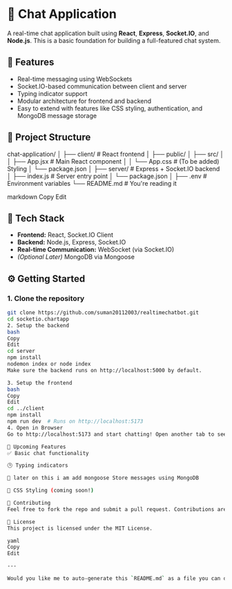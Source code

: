 # 💬 Chat Application

A real-time chat application built using **React**, **Express**, **Socket.IO**, and **Node.js**. This is a basic foundation for building a full-featured chat system.

## 🚀 Features

- Real-time messaging using WebSockets
- Socket.IO-based communication between client and server
- Typing indicator support
- Modular architecture for frontend and backend
- Easy to extend with features like CSS styling, authentication, and MongoDB message storage

## 📁 Project Structure

chat-application/
│
├── client/ # React frontend
│ ├── public/
│ ├── src/
│ │ ├── App.jsx # Main React component
│ │ └── App.css # (To be added) Styling
│ └── package.json
│
├── server/ # Express + Socket.IO backend
│ ├── index.js # Server entry point
│ └── package.json
│
├── .env # Environment variables
└── README.md # You're reading it

markdown
Copy
Edit

## 🧪 Tech Stack

- **Frontend:** React, Socket.IO Client
- **Backend:** Node.js, Express, Socket.IO
- **Real-time Communication:** WebSocket (via Socket.IO)
- *(Optional Later)* MongoDB via Mongoose

## ⚙️ Getting Started

### 1. Clone the repository

```bash
git clone https://github.com/suman20112003/realtimechatbot.git
cd socketio.chartapp
2. Setup the backend
bash
Copy
Edit
cd server
npm install
nodemon index or node index
Make sure the backend runs on http://localhost:5000 by default.

3. Setup the frontend
bash
Copy
Edit
cd ../client
npm install
npm run dev  # Runs on http://localhost:5173
4. Open in Browser
Go to http://localhost:5173 and start chatting! Open another tab to see real-time communication in action.

🎨 Upcoming Features
✅ Basic chat functionality

🕒 Typing indicators

💾 later on this i am add mongoose Store messages using MongoDB

🎨 CSS Styling (coming soon!)

🙌 Contributing
Feel free to fork the repo and submit a pull request. Contributions are welcome!

📄 License
This project is licensed under the MIT License.

yaml
Copy
Edit

---

Would you like me to auto-generate this `README.md` as a file you can download? Or help with the upcoming CSS layout and styling next?